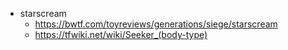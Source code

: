 - starscream
	- https://bwtf.com/toyreviews/generations/siege/starscream
	- https://tfwiki.net/wiki/Seeker_(body-type)